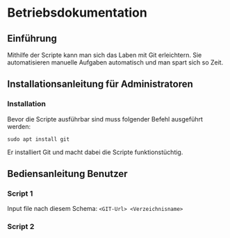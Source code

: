 # Betriebsdokumentation

## Einführung

Mithilfe der Scripte kann man sich das Laben mit Git erleichtern. Sie automatisieren manuelle Aufgaben automatisch und man spart sich so Zeit.

## Installationsanleitung für Administratoren

### Installation

Bevor die Scripte ausführbar sind muss folgender Befehl ausgeführt werden:

```
sudo apt install git
```

Er installiert Git und macht dabei die Scripte funktionstüchtig.

## Bediensanleitung Benutzer

### Script 1

Input file nach diesem Schema:
`<GIT-Url> <Verzeichnisname>`

### Script 2
